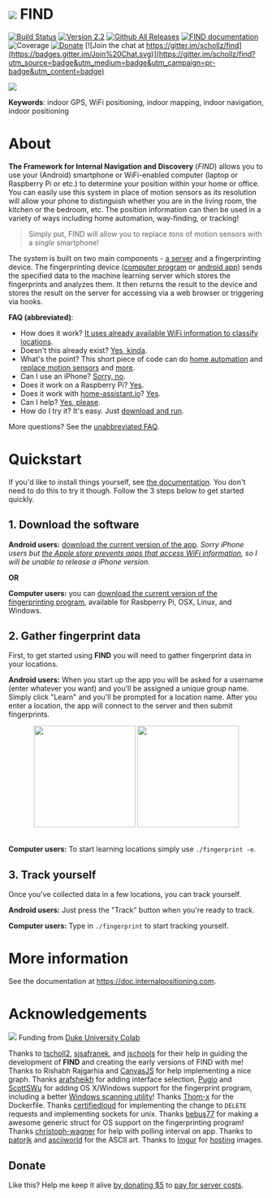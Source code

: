 # ![](https://www.internalpositioning.com/guide/img/wifi-marker-darkgrey-small.png) FIND

[![Build Status](https://travis-ci.org/schollz/find.svg?branch=master)](https://travis-ci.org/schollz/find)
[![Version 2.2](https://img.shields.io/badge/version-2.2-brightgreen.svg)](https://www.internalpositioning.com/guide/development/) 
[![Github All Releases](https://img.shields.io/github/downloads/schollz/find/total.svg)](https://github.com/schollz/find/releases)
[![FIND documentation](https://img.shields.io/badge/find-documentation-blue.svg)](https://doc.internalpositioning.com/) 
![Coverage](https://img.shields.io/badge/coverage-58%25-orange.svg) 
[![Donate](https://img.shields.io/badge/donate-$1-brown.svg)](https://www.paypal.me/ZackScholl/1.00)
[![Join the chat at https://gitter.im/schollz/find](https://badges.gitter.im/Join%20Chat.svg)](https://gitter.im/schollz/find?utm_source=badge&utm_medium=badge&utm_campaign=pr-badge&utm_content=badge) 

[![](https://raw.githubusercontent.com/schollz/find/master/static/splash.gif)](https://www.internalpositioning.com/)

**Keywords**: indoor GPS, WiFi positioning, indoor mapping, indoor navigation, indoor positioning

# About

**The Framework for Internal Navigation and Discovery** (_FIND_) allows you to use your (Android) smartphone or WiFi-enabled computer (laptop or Raspberry Pi or etc.) to determine your position within your home or office. You can easily use this system in place of motion sensors as its resolution will allow your phone to distinguish whether you are in the living room, the kitchen or the bedroom, etc. The position information can then be used in a variety of ways including home automation, way-finding, or tracking!

> Simply put, FIND will allow you to replace _tons_ of motion sensors with a _single_ smartphone!

The system is built on two main components - [a server](https://ml.internalpositioning.com/) and a fingerprinting device. The fingerprinting device ([computer program](https://github.com/schollz/find/releases/tag/v0.5) or [android app](https://play.google.com/store/apps/details?id=com.hcp.find)) sends the specified data to the machine learning server which stores the fingerprints and analyzes them. It then returns the result to the device and stores the result on the server for accessing via a web browser or triggering via hooks.

**FAQ (abbreviated)**:

- How does it work? [It uses already available WiFi information to classify locations](https://github.com/schollz/find/blob/master/FAQ.md#how-does-it-work).
- Doesn't this already exist? [Yes, kinda](https://github.com/schollz/find/blob/master/FAQ.md#doesnt-this-already-exist).
- What's the point? This short piece of code can do [home automation](https://github.com/schollz/find/blob/master/FAQ.md#can-i-run-the-server-at-home-on-the-lan-connection) and [replace motion sensors](https://github.com/schollz/find/blob/master/FAQ.md#can-it-replace-motion-sensors) and [more](https://github.com/schollz/find/blob/master/FAQ.md#whats-the-point-of-this).
- Can I use an iPhone? [Sorry, no](https://github.com/schollz/find/blob/master/FAQ.md#can-i-use-an-iphone).
- Does it work on a Raspberry Pi? [Yes](https://github.com/schollz/find/blob/master/FAQ.md#can-you-run-the-server-on-a-raspberry-pi).
- Does it work with [home-assistant.io](https://home-assistant.io/)? [Yes](https://github.com/schollz/find/blob/master/FAQ.md#does-it-work-with-home-assistantio).
- Can I help? [Yes, please](https://github.com/schollz/find/issues).
- How do I try it? It's easy. Just [download and run](https://github.com/schollz/find#usage).

More questions? See the [unabbreviated FAQ](https://github.com/schollz/find/blob/master/FAQ.md).

# Quickstart

If you'd like to install things yourself, see [the documentation](https://doc.internalpositioning.com/setup/). You don't need to do this to try it though. Follow the 3 steps below to get started quickly.

## 1\. Download the software

**Android users:** [download the current version of the app](https://play.google.com/store/apps/details?id=com.hcp.find). _Sorry iPhone users but [the Apple store prevents apps that access WiFi information](https://github.com/schollz/find/blob/master/FAQ.md#can-i-use-an-iphone), so I will be unable to release a iPhone version._

**OR**

**Computer users:** you can [download the current version of the fingerprinting program](https://github.com/schollz/find/releases/tag/v0.5), available for Rasbperry Pi, OSX, Linux, and Windows.

## 2\. Gather fingerprint data

First, to get started using **FIND** you will need to gather fingerprint data in your locations.

**Android users:** When you start up the app you will be asked for a username (enter whatever you want) and you'll be assigned a unique group name. Simply click "Learn" and you'll be prompted for a location name. After you enter a location, the app will connect to the server and then submit fingerprints.

<center><img src="https://i.imgur.com/fbcYom5.png" width="200px">
<img src="https://i.imgur.com/Ab9eXIk.png" width="200px"></center>

<br>

**Computer users:** To start learning locations simply use `./fingerprint -e`.

## 3\. Track yourself

Once you've collected data in a few locations, you can track yourself.

**Android users:** Just press the "Track" button when you're ready to track.

**Computer users:** Type in `./fingerprint` to start tracking yourself.

# More information

See the documentation at <https://doc.internalpositioning.com>.

# Acknowledgements

![](https://i.imgur.com/Ze51DJ6.png) Funding from [Duke University Colab](https://colab.duke.edu/)

Thanks to [tscholl2](https://github.com/tscholl2), [sjsafranek](https://github.com/sjsafranek), and [jschools](https://github.com/jschools) for their help in guiding the development of **FIND** and creating the early versions of FIND with me! Thanks to Rishabh Rajgarhia and [CanvasJS](http://canvasjs.com/) for help implementing a nice graph. Thanks [arafsheikh](https://github.com/arafsheikh) for adding interface selection, [Pugio](https://github.com/Pugio) and [ScottSWu](https://github.com/ScottSWu) for adding OS X/Windows support for the fingerprint program, including a better [Windows scanning utility](https://github.com/ScottSWu/windows-wlan-util/releases)! Thanks [Thom-x](https://github.com/Thom-x) for the Dockerfile. Thanks [certifiedloud](https://github.com/certifiedloud) for implementing the change to `DELETE` requests and implementing sockets for unix. Thanks [bebus77](https://github.com/bebus77) for making a awesome generic struct for OS support on the fingerprinting program! Thanks [christoph-wagner](https://github.com/Christoph-Wagner) for help with polling interval on app. Thanks to [patorjk](http://patorjk.com/software/taag/) and [asciiworld](http://www.asciiworld.com/) for the ASCII art. Thanks to [Imgur](https://imgur.com/a/yjvci) for [hosting](https://imgur.com/a/3yGjV) images.

## Donate

Like this? Help me keep it alive [by donating $5](https://www.paypal.me/ZackScholl/5.00) to [pay for server costs](http://rpiai.com/donate/).
